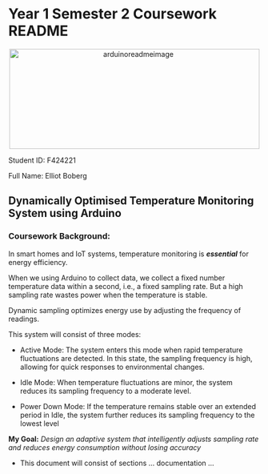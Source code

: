 <h1>Year 1 Semester 2 Coursework README</h1> 

<p align="center">
  <img src="https://miro.medium.com/v2/resize:fit:1400/0*fxa2PVq7rnWwv0RA" alt="arduinoreadmeimage" width="500" height="200">


Student ID: F424221

Full Name: Elliot Boberg

</p>

<h2>Dynamically Optimised Temperature Monitoring System using Arduino</h2>

<h3>Coursework Background:</h3>

<p>
  
In smart homes and IoT systems, temperature monitoring is ***essential*** for
energy efficiency.

When we using Arduino to collect data, we collect a fixed number
temperature data within a second, i.e., a fixed sampling rate. But a high
sampling rate wastes power when the temperature is stable.

Dynamic sampling optimizes energy use by adjusting the frequency of
readings.

This system will consist of three modes:

* Active Mode: The system enters this mode when rapid temperature
fluctuations are detected. In this state, the sampling frequency is
high, allowing for quick responses to environmental changes.

* Idle Mode: When temperature fluctuations are minor, the system
reduces its sampling frequency to a moderate level.

* Power Down Mode: If the temperature remains stable over an
extended period in Idle, the system further reduces its sampling
frequency to the lowest level

**My Goal:** *Design an adaptive system that intelligently adjusts sampling
rate and reduces energy consumption without losing accuracy*

</p>

* This document will consist of sections ... documentation ...

